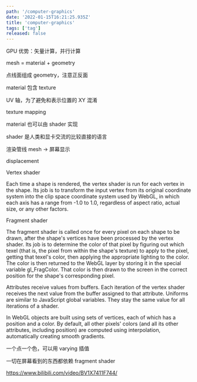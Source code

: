 ```yaml
---
path: '/computer-graphics'
date: '2022-01-15T16:21:25.935Z'
title: 'computer-graphics'
tags: ['tag']
released: false
---
```


GPU 优势：矢量计算，并行计算

mesh = material + geometry

点线面组成 geometry，注意正反面

material 包含 texture

UV 轴，为了避免和表示位置的 XY 混淆

texture mapping

material 也可以由 shader 实现

shader 是人类和显卡交流的比较直接的语言

渲染管线 mesh -> 屏幕显示

displacement

Vertex shader

Each time a shape is rendered, the vertex shader is run for each vertex in the shape. Its job is to transform the input vertex from its original coordinate system into the clip space coordinate system used by WebGL, in which each axis has a range from -1.0 to 1.0, regardless of aspect ratio, actual size, or any other factors.

Fragment shader

The fragment shader is called once for every pixel on each shape to be drawn, after the shape's vertices have been processed by the vertex shader. Its job is to determine the color of that pixel by figuring out which texel (that is, the pixel from within the shape's texture) to apply to the pixel, getting that texel's color, then applying the appropriate lighting to the color. The color is then returned to the WebGL layer by storing it in the special variable gl_FragColor. That color is then drawn to the screen in the correct position for the shape's corresponding pixel.

Attributes receive values from buffers. Each iteration of the vertex shader receives the next value from the buffer assigned to that attribute. Uniforms are similar to JavaScript global variables. They stay the same value for all iterations of a shader.

In WebGL objects are built using sets of vertices, each of which has a position and a color. By default, all other pixels' colors (and all its other attributes, including position) are computed using interpolation, automatically creating smooth gradients.


一个点一个色，可以用 varying 插值

一切在屏幕看到的东西都依赖 fragment shader

https://www.bilibili.com/video/BV1X7411F744/